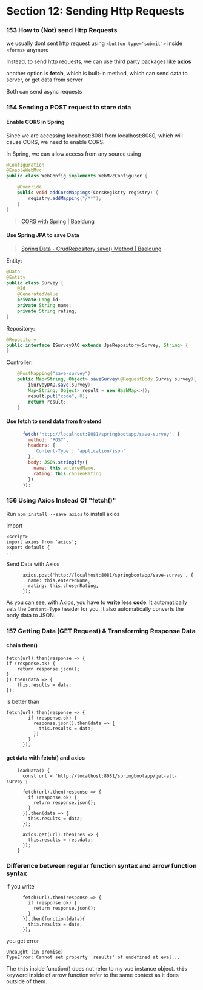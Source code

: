 # Section 12: Sending Http Requests

### 153 How to (Not) send Http Requests

we usually dont sent http request using `<button type='submit'>` inside `<forms>` anymore

Instead, to send http requests, we can use third party packages like **axios**

another option is **fetch**, which is built-in method, which can send data to server, or get data from server

Both can send async requests

### 154 Sending a POST request to store data

#### Enable CORS in Spring

Since we are accessing localhost:8081 from localhost:8080, which will cause CORS, we need to enable CORS.

In Spring, we can allow access from any source using

```java
@Configuration
@EnableWebMvc
public class WebConfig implements WebMvcConfigurer {

    @Override
    public void addCorsMappings(CorsRegistry registry) {
        registry.addMapping("/**");
    }
}
```

> [CORS with Spring | Baeldung](https://www.baeldung.com/spring-cors)

#### Use Spring JPA to save Data

> [Spring Data - CrudRepository save() Method | Baeldung](https://www.baeldung.com/spring-data-crud-repository-save)

Entity:

```java
@Data
@Entity
public class Survey {
    @Id
    @GeneratedValue
    private Long id;
    private String name;
    private String rating;
}
```

Repository:

```java
@Repository
public interface ISurveyDAO extends JpaRepository<Survey, String> {
}
```

Controller:

```java
    @PostMapping("save-survey")
    public Map<String, Object> saveSurvey(@RequestBody Survey survey){
        iSurveyDAO.save(survey);
        Map<String, Object> result = new HashMap<>();
        result.put("code", 0);
        return result;
    }
```

#### Use fetch to send data from frontend

```javascript
      fetch('http://localhost:8081/springbootapp/save-survey', {
        method: 'POST',
        headers: {
          'Content-Type': 'application/json'
        },
        body: JSON.stringify({
          name: this.enteredName,
          rating: this.chosenRating
        })
      });
```

### 156 Using Axios Instead Of "fetch()"

Run `npm install --save axios` to install axios

Import

```
<script>
import axios from 'axios';
export default {
...
```

Send Data with Axios

```
      axios.post('http://localhost:8081/springbootapp/save-survey', {
        name: this.enteredName,
        rating: this.chosenRating,
      });
```

As you can see, with Axios, you have to **write less code**. It automatically sets the `Content-Type` header for you, it also automatically converts the body data to JSON.

### 157  Getting Data (GET Request) & Transforming Response Data

#### chain then()

```
fetch(url).then(response => {
if (response.ok) {
	return response.json();
}
}).then(data => {
	this.results = data;
});
```

is better than

```
fetch(url).then(response => {
        if (response.ok) {
          response.json().then(data => {
            this.results = data;
          })
        }
      });
```

#### get data with fetch() and axios

```
    loadData() {
      const url = 'http://localhost:8081/springbootapp/get-all-survey';

      fetch(url).then(response => {
        if (response.ok) {
          return response.json();
        }
      }).then(data => {
        this.results = data;
      });

      axios.get(url).then(res => {
        this.results = res.data;
      });
    }

```

### Difference between regular function syntax and  arrow function syntax

if you write

```
      fetch(url).then(response => {
        if (response.ok) {
          return response.json();
        }
      }).then(function(data){
        this.results = data;
      });
```

you get error

```
Uncaught (in promise)
TypeError: Cannot set property 'results' of undefined at eval...
```

The `this` inside function() does not refer to my vue instance object. `this` keyword inside of arrow function refer to the same context as it does outside of them.

